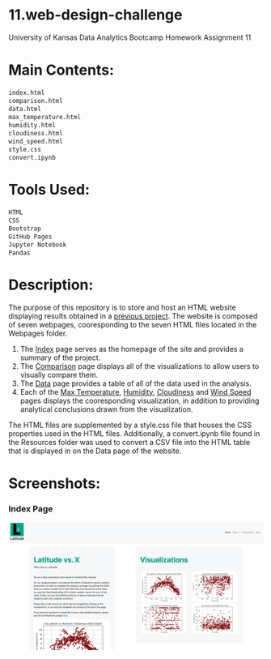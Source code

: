 # 11.web-design-challenge
University of Kansas Data Analytics Bootcamp Homework Assignment 11

# Main Contents:
    index.html
    comparison.html
    data.html
    max_temperature.html
    humidity.html
    cloudiness.html
    wind_speed.html
    style.css
    convert.ipynb
# Tools Used:
    HTML
    CSS
    Bootstrap
    GitHub Pages
    Jupyter Notebook
    Pandas
# Description:
The purpose of this repository is to store and host an HTML website displaying results obtained in a [previous project](https://github.com/blhawkins/6.pythonAPIchallenge/blob/master/WeatherPy.ipynb). The website is composed of seven webpages, cooresponding to the seven HTML files located in the Webpages folder.

1. The [Index](https://blhawkins.github.io/11.web-design-challenge/Webpages/index.html) page serves as the homepage of the site and provides a summary of the project.
2. The [Comparison](https://blhawkins.github.io/11.web-design-challenge/Webpages/comparison.html) page displays all of the visualizations to allow users to visually compare them.
3. The [Data](https://blhawkins.github.io/11.web-design-challenge/Webpages/data.html) page provides a table of all of the data used in the analysis.
4. Each of the [Max Temperature](https://blhawkins.github.io/11.web-design-challenge/Webpages/max_temperature.html), [Humidity](https://blhawkins.github.io/11.web-design-challenge/Webpages/humidity.html), [Cloudiness](https://blhawkins.github.io/11.web-design-challenge/Webpages/cloudiness.html) and [Wind Speed](https://blhawkins.github.io/11.web-design-challenge/Webpages/wind_speed.html) pages displays the cooresponding visualization, in addition to providing analytical conclusions drawn from the visualization.

The HTML files are supplemented by a style.css file that houses the CSS properties used in the HTML files. Additionally, a convert.ipynb file found in the Resources folder was used to convert a CSV file into the HTML table that is displayed in on the Data page of the website.

# Screenshots:
### Index Page
![alt text](https://github.com/blhawkins/11.web-design-challenge/blob/master/Screenshots/index.png 'Screenshot of Index Page')
